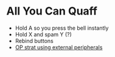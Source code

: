 # All You Can Quaff

- Hold A so you press the bell instantly
- Hold X and spam Y (?)
- Rebind buttons
- [OP strat using external peripherals](https://youtu.be/UvykQ4nnuXc)
